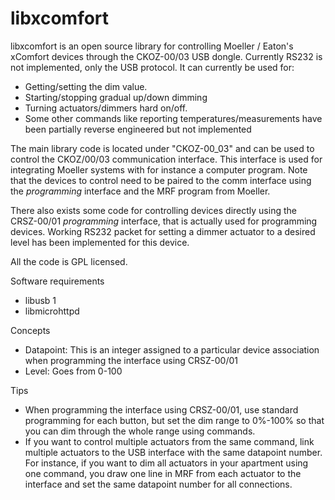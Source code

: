 libxcomfort
===========

libxcomfort is an open source library for controlling Moeller / Eaton's xComfort devices through the CKOZ-00/03 USB dongle. Currently RS232 is not implemented, only the USB protocol.
It can currently be used for:
* Getting/setting the dim value.
* Starting/stopping gradual up/down dimming
* Turning actuators/dimmers hard on/off.
* Some other commands like reporting temperatures/measurements have been partially reverse engineered but not implemented

The main library code is located under "CKOZ-00_03" and can be used to control the CKOZ/00/03 communication interface. This interface is used for integrating Moeller systems with for instance a computer program.
Note that the devices to control need to be paired to the comm interface using the _programming_ interface and the MRF program from Moeller.

There also exists some code for controlling devices directly using the CRSZ-00/01 _programming_ interface, that is actually used for programming devices. Working RS232 packet for setting a dimmer actuator to a desired level has been implemented for this device.

All the code is GPL licensed.

Software requirements
* libusb 1
* libmicrohttpd

Concepts
* Datapoint: This is an integer assigned to a particular device association when programming the interface using CRSZ-00/01
* Level: Goes from 0-100

Tips
* When programming the interface using CRSZ-00/01, use standard programming for each button, but set the dim range to 0%-100% so that you can dim through the whole range using commands.
* If you want to control multiple actuators from the same command, link multiple actuators to the USB interface with the same datapoint number. For instance, if you want to dim all actuators in your apartment using one command, you draw one line in MRF from each actuator to the interface and set the same datapoint number for all connections.